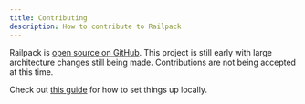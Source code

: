 ```yaml
---
title: Contributing
description: How to contribute to Railpack
---
```


Railpack is [open source on GitHub](https://github.com/railwayapp/railpack).
This project is still early with large architecture changes still being made.
Contributions are not being accepted at this time.

Check out [this guide](/guides/developing-locally) for how to set things up
locally.
